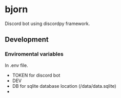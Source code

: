 # bjorn
Discord bot using discordpy framework.

## Development

### Enviromental variables
In .env file.
- TOKEN for discord bot
- DEV
- DB for sqlite database location (/data/data.sqlite)
- 
